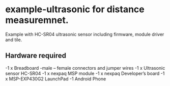 # example-ultrasonic for distance measuremnet.
Example with HC-SR04 ultrasonic sensor including firmware, module driver and tile.

## Hardware required
-1 x Breadboard
-male – female connectors and jumper wires
-1 x Ultrasonic sensor HC-SR04
-1 x nexpaq MSP module
-1 x nexpaq Developer’s board
-1 x MSP-EXP430G2 LaunchPad
-1 Android Phone
